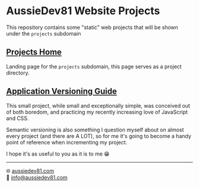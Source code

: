 # AussieDev81 Website Projects
This repository contains some "static" web projects that will be shown under the `projects` subdomain
## [Projects Home](https://projects.aussiedev81.com "https://projects.aussiedev81.com")
Landing page for the `projects` subdomain, this page serves as a project directory.



## [Application Versioning Guide](https://projects.aussiedev81.com/versioning-guide "https://projects.aussiedev81.com/versioning-guide")


This small project, while small and exceptionally simple, was conceived out of both boredom, and practicing my recently increasing love of JavaScript and CSS.

Semantic versioning is also something I question myself about on almost every project (and there are A LOT), so for me it's going to become a handy point of reference when incrementing my project.

I hope it's as useful to you as it is to me 😁

___
🌐 [aussiedev81.com](https://aussiedev81.com/)<br/>
📧 [info@aussiedev81.com](mailto:info@aussiedev81.com)